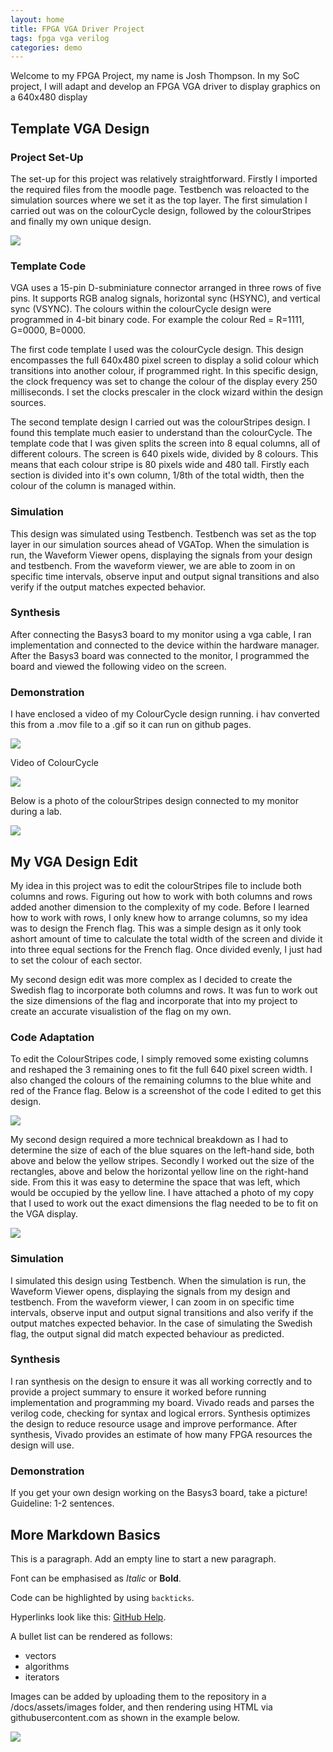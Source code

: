 ```yaml
---
layout: home
title: FPGA VGA Driver Project
tags: fpga vga verilog
categories: demo
---
```


Welcome to my FPGA Project, my name is Josh Thompson. In my SoC project, I will adapt and develop an FPGA VGA driver to display graphics on a 
640x480 display

## **Template VGA Design**
### **Project Set-Up**
The set-up for this project was relatively straightforward. Firstly I imported the required files from the moodle page. Testbench was reloacted to the simulation sources where we set it as the top layer. The first simulation I carried out was on the colourCycle design, followed by the colourStripes and finally my own unique design.

<img src="https://raw.githubusercontent.com/Josh-Thompson2222/FPGAProjectJT/main/docs/assets/images/ProjectSummary.png">


### **Template Code**

VGA uses a 15-pin D-subminiature connector arranged in three rows of five pins. It supports RGB analog signals, horizontal sync (HSYNC), and vertical sync (VSYNC). The colours within the colourCycle design were programmed in 4-bit binary code. For example the colour 
Red = R=1111, G=0000, B=0000. 

The first code template I used was the colourCycle design. This design encompasses the full 640x480 pixel screen to display a solid colour which transitions into another colour, if programmed right. In this specific design, the clock frequency was set to change the colour of the display every 
250 milliseconds. I set the clocks prescaler in the clock wizard within the design sources. 


The second template design I carried out was the colourStripes design. I found this template much easier to understand than the colourCycle. The template code that I was given splits the screen into 8 equal columns, all of different colours. The screen is 640 pixels wide, divided by 8 colours. This means that each colour stripe is 80 pixels wide and 480 tall. Firstly each section is divided into it's own column, 1/8th of the total width, then the colour of the column is managed within.

### **Simulation**
This design was simulated using Testbench. Testbench was set as the top layer in our simulation sources ahead of VGATop. When the simulation is run, the Waveform Viewer opens, displaying the signals from your design and testbench. From the waveform viewer, we are able to zoom in on specific time intervals, observe input and output signal transitions and also verify if the output matches expected behavior.
### **Synthesis**

After connecting the Basys3 board to my monitor using a vga cable, I ran implementation and connected to the device within the hardware manager. After the Basys3 board was connected to the monitor, I programmed the board and viewed the following video on the screen. 

### **Demonstration**
I have enclosed a video of my ColourCycle design running. i hav converted this from a .mov file to a .gif so it can run on github pages.

<img src="https://raw.githubusercontent.com/Josh-Thompson2222/FPGAProjectJT/main/docs/assets/images/FPGAScreenshotColCyc.png">

Video of ColourCycle

<img src="https://raw.githubusercontent.com/Josh-Thompson2222/FPGAProjectJT/main/docs/assets/images/IMG_7630.gif">


Below is a photo of the colourStripes design connected to my monitor during a lab.

<img src="https://raw.githubusercontent.com/Josh-Thompson2222/FPGAProjectJT/main/docs/assets/images/ColourStripesSS.png">

## **My VGA Design Edit**
My idea in this project was to edit the colourStripes file to include both columns and rows. Figuring out how to work with both columns and rows added another dimension to the complexity of my code. Before I learned how to work with rows, I only knew how to arrange columns, so my idea was to design the French flag. This was a simple design as it only took ashort amount of time to calculate the total width of the screen and divide it into three equal sections for the French flag. Once divided evenly, I just had to set the colour of each sector.

My second design edit was more complex as I decided to create the Swedish flag to incorporate both columns and rows. It was fun to work out the size dimensions of the flag and incorporate that into my project to create an accurate visualistion of the flag on my own.
### **Code Adaptation**
To edit the ColourStripes code, I simply removed some existing columns and reshaped the 3 remaining ones to fit the full 640 pixel screen width. I also changed the colours of the remaining columns to the blue white and red of the France flag. Below is a screenshot of the code I edited to get this design.

<img src="https://raw.githubusercontent.com/Josh-Thompson2222/FPGAProjectJT/main/docs/assets/images/ScreenshotFranceFlagFPGA.png">

My second design required a more technical breakdown as I had to determine the size of each of the blue squares on the left-hand side, both above and below the yellow stripes. Secondly I worked out the size of the rectangles, above and below the horizontal yellow line on the right-hand side. From this it was easy to determine the space that was left, which would be occupied by the yellow line. I have attached a photo of my copy that I used to work out the exact dimensions the flag needed to be to fit on the VGA display.  

<img src="https://raw.githubusercontent.com/Josh-Thompson2222/FPGAProjectJT/main/docs/assets/images/IMG_7698%5B1%5D.jpg">

### **Simulation**
I simulated this design using Testbench. When the simulation is run, the Waveform Viewer opens, displaying the signals from my design and testbench. From the waveform viewer, I can zoom in on specific time intervals, observe input and output signal transitions and also verify if the output matches expected behavior. In the case of simulating the Swedish flag, the output signal did match expected behaviour as predicted. 
### **Synthesis**
I ran synthesis on the design to ensure it was all working correctly and to provide a project summary to ensure it worked before running implementation and programming my board. Vivado reads and parses the verilog code, checking for syntax and logical errors. Synthesis optimizes the design to reduce resource usage and improve performance. After synthesis, Vivado provides an estimate of how many FPGA resources the design will use.
### **Demonstration**
If you get your own design working on the Basys3 board, take a picture! Guideline: 1-2 sentences.

## **More Markdown Basics**
This is a paragraph. Add an empty line to start a new paragraph.

Font can be emphasised as *Italic* or **Bold**.

Code can be highlighted by using `backticks`.

Hyperlinks look like this: [GitHub Help](https://help.github.com/).

A bullet list can be rendered as follows:
- vectors
- algorithms
- iterators

Images can be added by uploading them to the repository in a /docs/assets/images folder, and then rendering using HTML via githubusercontent.com as shown in the example below.

<img src="https://raw.githubusercontent.com/melgineer/fpga-vga-verilog/main/docs/assets/images/VGAPrjSrcs.png">
